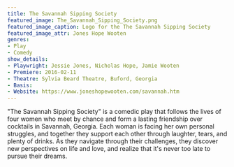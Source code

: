 ```yaml
---
title: The Savannah Sipping Society
featured_image: The_Savannah_Sipping_Society.png
featured_image_caption: Logo for the The Savannah Sipping Society
featured_image_attr: Jones Hope Wooten
genres: 
- Play
- Comedy
show_details:
- Playwright: Jessie Jones, Nicholas Hope, Jamie Wooten
- Premiere: 2016-02-11
- Theatre: Sylvia Beard Theatre, Buford, Georgia
- Basis: 
- Website: https://www.joneshopewooten.com/savannah.htm
---
```

"The Savannah Sipping Society" is a comedic play that follows the lives of four women who meet by chance and form a lasting friendship over cocktails in Savannah, Georgia. Each woman is facing her own personal struggles, and together they support each other through laughter, tears, and plenty of drinks. As they navigate through their challenges, they discover new perspectives on life and love, and realize that it's never too late to pursue their dreams. 